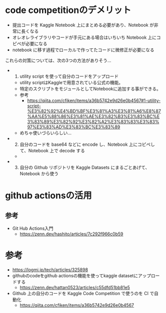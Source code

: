 # code competitionのデメリット

- 提出コードを Kaggle Notebook 上にまとめる必要があり、Notebook が非常に長くなる
- オレオレライブラリやコードが手元にある場合はいちいち Notebook 上にコピペが必要になる
- notebook に移す過程でローカルで作ってたコードに微修正が必要になる

これらの対策については、次の3つの方法がありそう...

- 1. utility script を使って自分のコードをアップロード
  - utility scriptはKaggleで用意されている公式の機能。
  - 特定のスクリプトをモジュールとしてNotebookに追加する事ができる。
  - 参考
    - https://qiita.com/cfiken/items/a36b5742e9d26e0b4567#1-utility-script-%E3%82%92%E4%BD%BF%E3%81%A3%E3%81%A6%E8%87%AA%E5%88%86%E3%81%AE%E3%82%B3%E3%83%BC%E3%83%89%E3%82%92%E3%82%A2%E3%83%83%E3%83%97%E3%83%AD%E3%83%BC%E3%83%89
  - めちゃ使いづらいらしい...
- 2. 自分のコードを base64 などに encode し、Notebook 上にコピペして、Notebook 上で decode する
  - 
- 3. 自分の Github リポジトリを Kaggle Datasets にまるごとあげて、Notebook から使う

# github actionsの活用

## 参考

- Git Hub Actions入門
  - https://zenn.dev/hashito/articles/7c292f966c0b59

# 参考

- https://logmi.jp/tech/articles/325898
- githubのcodeをgithub actionsの機能を使ってkaggle datasetにアップロードする
  - https://zenn.dev/hattan0523/articles/c55dfd51bb81e5
- Github 上の自分のコードを Kaggle Code Competition で使うのを CI で自動化
  - https://qiita.com/cfiken/items/a36b5742e9d26e0b4567
